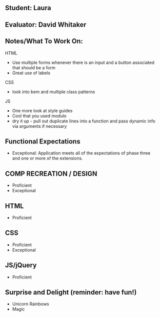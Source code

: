 ## Student: Laura
## Evaluator: David Whitaker
## Notes/What To Work On:

HTML
* Use multiple forms whenever there is an input and a button associated that should be a form
* Great use of labels

CSS
* look into bem and multiple class patterns

JS
* One more look at style guides
* Cool that you used modulo
* dry it up - pull out duplicate lines into a function and pass dynamic info via arguments if necessary

## Functional Expectations

* Exceptional: Application meets all of the expectations of phase three and one or more of the extensions.  

## COMP RECREATION / DESIGN

* Proficient  
* Exceptional  

## HTML

* Proficient  

## CSS

* Proficient  
* Exceptional  


## JS/jQuery

* Proficient  


## Surprise and Delight (reminder: have fun!)

* Unicorn Rainbows  
* Magic
